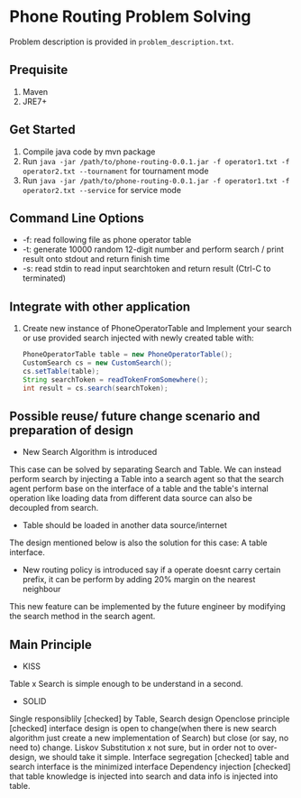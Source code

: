 # Phone Routing Problem Solving

Problem description is provided in `problem_description.txt`. 

## Prequisite
1. Maven
1. JRE7+

## Get Started
1. Compile java code by mvn package
1. Run `java -jar /path/to/phone-routing-0.0.1.jar -f operator1.txt -f operator2.txt --tournament` for tournament mode 
1. Run `java -jar /path/to/phone-routing-0.0.1.jar -f operator1.txt -f operator2.txt --service` for service mode 

## Command Line Options
* -f: read following file as phone operator table
* -t: generate 10000 random 12-digit number and perform search / print result onto stdout and return finish time
* -s: read stdin to read input searchtoken and return result (Ctrl-C to terminated)


## Integrate with other application
1. Create new instance of PhoneOperatorTable and Implement your search or use provided search injected with newly created table with: 
    ```java
    PhoneOperatorTable table = new PhoneOperatorTable();
    CustomSearch cs = new CustomSearch();
    cs.setTable(table);
    String searchToken = readTokenFromSomewhere();
    int result = cs.search(searchToken);
    ```

## Possible reuse/ future change scenario and preparation of design
* New Search Algorithm is introduced

This case can be solved by separating Search and Table. We can instead perform search by injecting a Table into a search agent so that the search agent perform base on the interface of a table and the table's internal operation like loading data from different data source can also be decoupled from search.

* Table should be loaded in another data source/internet

The design mentioned below is also the solution for this case: A table interface.

* New routing policy is introduced say if a operate doesnt carry certain prefix, it can be perform by adding 20% margin on the nearest neighbour

This new feature can be implemented by the future engineer by modifying the search method in the search agent.

## Main Principle
* KISS

Table x Search is simple enough to be understand in a second. 

* SOLID

Single responsiblily [checked] by Table, Search design
Openclose principle [checked] interface design is open to change(when there is new search algorithm just create a new implementation of Search) but close (or say, no need to) change.
Liskov Substitution x not sure, but in order not to over-design, we should take it simple.
Interface segregation [checked] table and search interface is the minimized interface
Dependency injection [checked] that table knowledge is injected into search and data info is injected into table.




